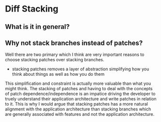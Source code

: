 # Diff Stacking

## What is it in general?

## Why not stack branches instead of patches?

Well there are two primary which I think are very important reasons to choose stacking patches over stacking branches.

- stacking patches removes a layer of abstraction simplifying how you think about things as well as how you do them

This simplification and constraint is actually more valuable than what you
might think. The stacking of patches and having to deal with the concepts of
patch dependence/independence is an impatice driving the developer to truely
understand their application architecture and write patches in relation to it.
This is why I would argue that stacking patches has a more natural alignment
with the application architecture than stacking branches which are generally
associated with features and not the application architecture.
